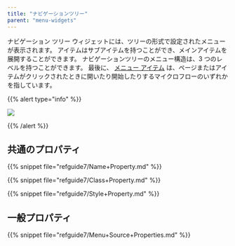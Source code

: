```yaml
---
title: "ナビゲーションツリー"
parent: "menu-widgets"
---
```



ナビゲーション ツリー ウィジェットには、ツリーの形式で設定されたメニューが表示されます。 アイテムはサブアイテムを持つことができ、メインアイテムを展開することができます。 ナビゲーションツリーのメニュー構造は、3 つのレベルを持つことができます。 最後に、 [メニュー アイテム](menu-item) は、ページまたはアイテムがクリックされたときに開いたり開始したりするマイクロフローのいずれかを指しています。

{{% alert type="info" %}}

![](attachments/pages/navigation-tree.png)

{{% /alert %}}

## 共通のプロパティ

{{% snippet file="refguide7/Name+Property.md" %}}

{{% snippet file="refguide7/Class+Property.md" %}}

{{% snippet file="refguide7/Style+Property.md" %}}

## 一般プロパティ

{{% snippet file="refguide7/Menu+Source+Properties.md" %}}
